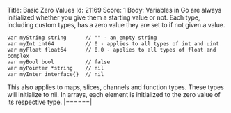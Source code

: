 Title: Basic Zero Values
Id: 21169
Score: 1
Body:
Variables in Go are always initialized whether you give them a starting value or not.  Each type, including custom types, has a zero value they are set to if not given a value.

    var myString string      // "" - an empty string
    var myInt int64          // 0 - applies to all types of int and uint
    var myFloat float64      // 0.0 - applies to all types of float and complex
    var myBool bool          // false
    var myPointer *string    // nil
    var myInter interface{}  // nil

This also applies to maps, slices, channels and function types.  These types will initialize to nil. In arrays, each element is initialized to the zero value of its respective type.
|======|
